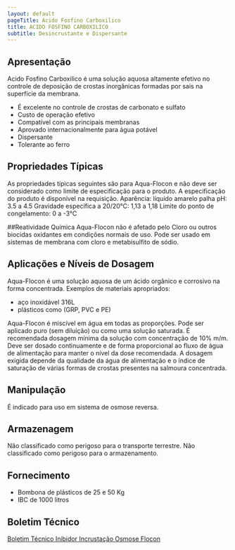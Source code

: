 ```yaml
---
layout: default
pageTitle: Acido Fosfino Carboxilico
title: ACIDO FOSFINO CARBOXILICO
subtitle: Desincrustante e Dispersante
---
```


## Apresentação

Acido Fosfino Carboxilico é uma solução aquosa altamente efetivo no controle de deposição de crostas inorgânicas formadas por sais na superfície da membrana. 

- É excelente no controle de crostas de carbonato e sulfato
- Custo de operação efetivo
- Compatível com as principais membranas
- Aprovado internacionalmente para água potável
- Dispersante
- Tolerante ao ferro


## Propriedades Típicas 
As propriedades típicas seguintes são para Aqua-Flocon e não deve ser considerado como limite de especificação para o produto. A especificação do produto é disponível na requisição. Aparência: líquido amarelo palha pH: 3.5 a 4.5 Gravidade específica a 20/20°C: 1,13 a 1,18 Limite do ponto de congelamento: 0 a -3°C

##Reatividade Química
Aqua-Flocon não é afetado pelo Cloro ou outros biocidas oxidantes em condições normais de uso. Pode ser usado em sistemas de membrana com cloro e metabisulfito de sódio.

## Aplicações e Níveis de Dosagem
Aqua-Flocon é uma solução aquosa de um ácido orgânico e corrosivo na forma concentrada. 
Exemplos de materiais apropriados: 

- aço inoxidável 316L
- plásticos como (GRP, PVC e PE)

Aqua-Flocon é miscível em água em todas as proporções. Pode ser aplicado puro (sem diluição) ou como uma solução saturada. 
É recomendada dosagem mínima da solução com concentração de 10% m/m. 
Deve ser dosado continuamente e de forma proporcional ao fluxo de água de alimentação para manter o nível da dose recomendada. A dosagem exigida depende da qualidade da água de alimentação e o índice de saturação de várias formas de crostas presentes na salmoura concentrada.

## Manipulação 
É indicado para uso em sistema de osmose reversa. 

## Armazenagem
Não classificado como perigoso para o transporte terrestre. Não classificado como perigoso para o armazenamento. 

## Fornecimento 

- Bombona de plásticos de 25 e 50 Kg 
- IBC de 1000 litros

## Boletim Técnico

[<span class="glyphicon glyphicon-file"></span> Boletim Técnico Inibidor Incrustação Osmose Flocon](Boletim-tecnico-inibidor-incrustação-osmose-flocon.pdf)
